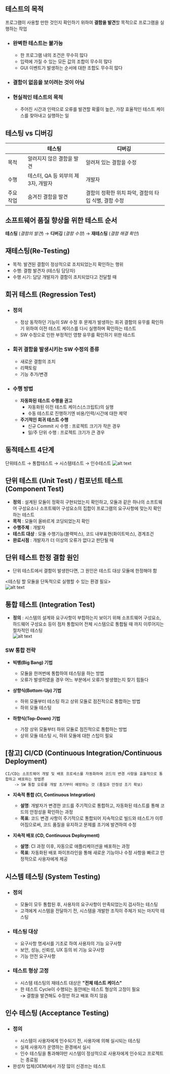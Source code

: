 ## 테스트의 목적

프로그램이 사용할 만한 것인지 확인하기 위하여 **결함을 발견**할 목적으로 프로그램을 실행하는 작업

- ### 완벽한 테스트는 불가능
    - 한 프로그램 내의 조건은 무수히 많다
    - 입력에 가질 수 있는 모든 값의 조합이 무수히 많다
    - GUI 이벤트가 발생하는 순서에 대한 조합도 무수히 많다

- ### 결함이 없음을 보이려는 것이 아님

- ### 현실적인 테스트의 목적
    - 주어진 시간과 인력으로 오류를 발견할 확률이 높은, 가장 효율적인 테스트 케이스를 찾아내고 실행하는 일

## 테스팅 vs 디버깅

|    | 테스팅                                   | 디버깅                        |
|--------|------------------------------------------|--------------------------------|
| 목적   | 알려지지 않은 결함을 발견                | 알려져 있는 결함을 수정   |
| 수행   | 테스터, QA 등 외부의 제3자, 개발자       | 개발자                        |
| 주요 작업 | 숨겨진 결함을 발견                        | 결함의 정확한 위치 파악, 결함의 타입 식별, 결함 수정 |

## 소프트웨어 품질 향상을 위한 테스트 순서
**테스팅** (*결함의 발견*) &rarr; **디버깅** (*결함 수정*) &rarr; **재테스팅** (*결함 해결 확인*) 

## 재테스팅(Re-Testing)
- 목적: 발견된 결함이 정상적으로 조치되었는지 확인하는 행위
- 수행: 결함 발견자 (테스팅 담당자)
- 수행 시기: 담당 개발자가 결함이 조치되었다고 전달할 때

## 회귀 테스트 (Regression Test) 
- ### 정의
    - 정상 동작하던 기능이 SW 수정 후 문제가 발생하는 회귀 결함의 유무를 확인하기 위하여 이전 테스트 케이스를 다시 실행하며 확인하는 테스트
    - SW 수정으로 인한 부정적인 영향 유무를 확인하기 위한 테스트
- ### 회귀 결함을 발생시키는 SW 수정의 종류
    - 새로운 결함의 조치
    - 리팩토링
    - 기능 추가/변경
- ### 수행 방법
    - **자동화된 테스트 수행을 권고**
        - 자동화된 이전 테스트 케이스(스크립트)의 실행
        - 수동 테스트로 진행하기엔 비용/인력/시간에 대한 제약
    - **주기적인 회귀 테스트 수행**
        - 신규 Commit 시 수행 : 프로젝트 크기가 작은 경우
        - 일/주 단위 수행 : 프로젝트 크기가 큰 경우
## 동적테스트 4단계
단위테스트 &rarr; 통합테스트 &rarr; 시스템테스트 &rarr; 인수테스트
![alt text](img/Dynamic_Test_steps.png)

## 단위 테스트 (Unit Test) / 컴포넌트 테스트 (Component Test)
- **정의** : 설계된 모듈이 정확히 구현되었는지 확인하고, 모듈과 같은 하나의 소프트웨어 구성요소나 소프트웨어 구성요소의 집합이 프로그램의 요구사항에 맞는지 확인하는 테스트  
- **목적** : 모듈이 올바르게 코딩되었는지 확인
- **수행주체** : 개발자
- **테스트 대상** : 모듈 수행기능(블랙박스), 코드 내부표현(화이트박스), 경계조건
- **완료시점** : 개발자가 더 이상의 오류가 없다고 판단될 때

## 단위 테스트 한정 결함 원인
- 단위 테스트에서 결함이 발생한다면, 그 원인은 테스트 대상 모듈에 한정해야 함

<테스팅 할 모듈을 단독적으로 실행할 수 있는 환경 필요><br>
![alt text](img/UnitTest_module.png)

## 통합 테스트 (Integration Test)
- **정의** : 시스템의 설계와 요구사항이 부합하는지 보이기 위해 소프트웨어 구성요소, 하드웨어 구성요소 등이 점차 통합되어 전체 시스템으로 통합될 때 까지 이루어지는 절차적인 테스팅<br>
![alt text](img/IntegrationTest_module.png)

### SW 통합 전략
- **빅뱅(Big Bang) 기법**
  - 모듈을 한꺼번에 통합하여 테스팅을 하는 방법
  - 오류가 발생하였을 경우 어느 부분에서 오류가 발생했는지 찾기 힘들다

- **상향식(Bottom-Up) 기법**
  - 하위 모듈부터 테스팅 하고 상위 모듈로 점진적으로 통합하는 방법
  - 하위 모듈 테스팅

- **하향식(Top-Down) 기법**
  - 가장 상위 모듈부터 하위 모듈로 점진적으로 통합하는 방법
  - 상위 모듈 테스팅 시, 하위 모듈에 대한 스텁이 필요

## [참고] CI/CD (Continuous Integration/Continuous Deployment)
    CI/CD는 소프트웨어 개발 및 배포 프로세스를 자동화하여 코드의 변경 사항을 효율적으로 통합하고 배포하는 방법론
        -> SW 통합 오류를 개발 초기부터 예방하는 것 (품질과 안정성 조기 확보)
- **지속적 통합 (CI, Continuous Integration)**
   - **설명**: 개발자가 변경한 코드를 주기적으로 통합하고, 자동화된 테스트를 통해 코드의 안정성을 확인하는 과정
   - **목표**: 코드 변경 사항이 주기적으로 통합되어 지속적으로 빌드와 테스트가 이루어짐으로써, 코드 품질을 유지하고 문제를 조기에 발견하여 수정

-  **지속적 배포 (CD, Continuous Deployment)**
   - **설명**: CI 과정 이후, 자동으로 애플리케이션을 배포하는 과정
   - **목표**: 자동화된 배포 파이프라인을 통해 새로운 기능이나 수정 사항을 빠르고 안정적으로 사용자에게 제공

## 시스템 테스팅 (System Testing)
- ### 정의
    - 모듈이 모두 통합된 후, 사용자의 요구사항이 만족되었는지 검사하는 테스팅
    - 고객에게 시스템을 전달하기 전, 시스템을 개발한 조직이 주체가 되는 마지막 테스팅
- ### 테스팅 대상
    - 요구사항 명세서를 기초로 하여 사용자의 기능 요구사항
    - 보안, 성능, 신뢰성, UX 등의 비 기능 요구사항
    - 기능 안전 요구사항
- ### 테스트 형상 고정
    - 시스템 테스팅의 재테스트 대상은 **"전체 테스트 케이스"**
    - 한 테스트 Cycle이 수행되는 동안에는 테스트 형상의 고정이 필요 <br>**->** 결함을 발견해도 수정만 하고 배포 하지 않음


## 인수 테스팅 (Acceptance Testing)
- ### 정의
    - 시스템이 사용자에게 인수되기 전, 사용자에 의해 실시되는 테스팅
    - 실제 사용자가 운영하는 환경에서 실시
    - 인수 테스팅을 통과해야만 시스템이 정상적으로 사용자에게 인수되고 프로젝트는 종료됨
- 완성차 업체(OEM)에서 가장 많이 신경쓰는 테스트
